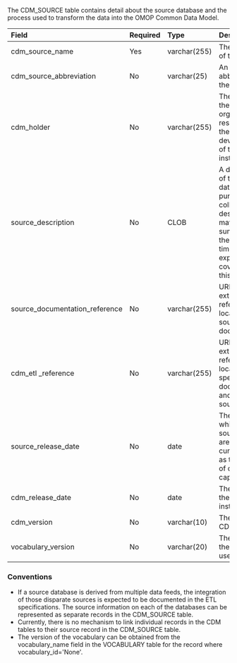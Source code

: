The CDM_SOURCE table contains detail about the source database and the process used to transform the data into the OMOP Common Data Model. 

Field|Required|Type|Description
:------------------------------|:--------|:------------|:-----------------------------------------
|cdm_source_name|Yes|varchar(255)|The full name of the source|
|cdm_source_abbreviation|No|varchar(25)|An abbreviation of the name|
|cdm_holder|No|varchar(255)|The name of the organization responsible for the development of the CDM instance|
|source_description|No|CLOB|A description of the source data origin and purpose for collection. The description may contain a summary of the period of time that is expected to be covered by this dataset.|
|source_documentation_reference|No|varchar(255)|URL or other external reference to location of source documentation|
|cdm_etl _reference|No|varchar(255)|URL or other external reference to location of ETL specification documentation and ETL source code|
|source_release_date|No|date|The date for which the source data are most current, such as the last day of data capture|
|cdm_release_date|No|date|The date when the CDM was instantiated|
|cdm_version|No|varchar(10)|The version of CDM used|
|vocabulary_version|No|varchar(20)|The version of the vocabulary used|

### Conventions 

  * If a source database is derived from multiple data feeds, the integration of those disparate sources is expected to be documented in the ETL specifications. The source information on each of the databases can be represented as separate records in the CDM_SOURCE table. 
  * Currently, there is no mechanism to link individual records in the CDM tables to their source record in the CDM_SOURCE table.
  * The version of the vocabulary can be obtained from the vocabulary_name field in the VOCABULARY table for the record where vocabulary_id='None'.